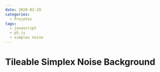 ```yaml
---
date: 2020-02-29
categories:
  - Projetos
tags:
  - javascript
  - p5.js
  - simplex noise
---
```


# Tileable Simplex Noise Background
